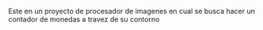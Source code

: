 Este en un proyecto de procesador de imagenes en cual se busca hacer un contador de monedas a travez de su contorno

